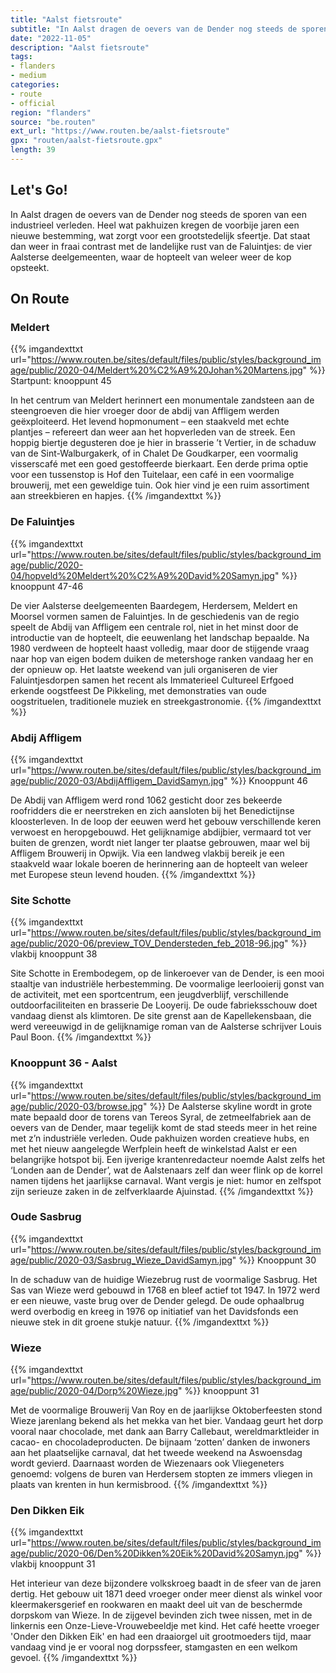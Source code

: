 ```yaml
---
title: "Aalst fietsroute"
subtitle: "In Aalst dragen de oevers van de Dender nog steeds de sporen van een industrieel verleden"
date: "2022-11-05"
description: "Aalst fietsroute"
tags:
- flanders
- medium
categories:
- route
- official
region: "flanders"
source: "be.routen"
ext_url: "https://www.routen.be/aalst-fietsroute"
gpx: "routen/aalst-fietsroute.gpx"
length: 39
---
```


## Let's Go!

In Aalst dragen de oevers van de Dender nog steeds de sporen van een industrieel verleden. Heel wat pakhuizen kregen de voorbije jaren een nieuwe bestemming, wat zorgt voor een grootstedelijk sfeertje. Dat staat dan weer in fraai contrast met de landelijke rust van de Faluintjes: de vier Aalsterse deelgemeenten, waar de hopteelt van weleer weer de kop opsteekt.

## On Route

### Meldert

{{% imgandexttxt url="https://www.routen.be/sites/default/files/public/styles/background_image/public/2020-04/Meldert%20%C2%A9%20Johan%20Martens.jpg" %}}
Startpunt: knooppunt 45

In het centrum van Meldert herinnert een monumentale zandsteen aan de steengroeven die hier vroeger door de abdij van Affligem werden geëxploiteerd. Het levend hopmonument – een staakveld met echte plantjes – refereert dan weer aan het hopverleden van de streek. Een hoppig biertje degusteren doe je hier in brasserie ’t Vertier, in de schaduw van de Sint-Walburgakerk, of in Chalet De Goudkarper, een voormalig visserscafé met een goed gestoffeerde bierkaart. Een derde prima optie voor een tussenstop is Hof den Tuitelaar, een café in een voormalige brouwerij, met een geweldige tuin. Ook hier vind je een ruim assortiment aan streekbieren en hapjes.
{{% /imgandexttxt %}}

### De Faluintjes

{{% imgandexttxt url="https://www.routen.be/sites/default/files/public/styles/background_image/public/2020-04/hopveld%20Meldert%20%C2%A9%20David%20Samyn.jpg" %}}
knooppunt 47-46

De vier Aalsterse deelgemeenten Baardegem, Herdersem, Meldert en Moorsel vormen samen de Faluintjes. In de geschiedenis van de regio speelt de Abdij van Affligem een centrale rol, niet in het minst door de introductie van de hopteelt, die eeuwenlang het landschap bepaalde. Na 1980 verdween de hopteelt haast volledig, maar door de stijgende vraag naar hop van eigen bodem duiken de metershoge ranken vandaag her en der opnieuw op. Het laatste weekend van juli organiseren de vier Faluintjesdorpen samen het recent als Immaterieel Cultureel Erfgoed erkende oogstfeest De Pikkeling, met demonstraties van oude oogstrituelen, traditionele muziek en streekgastronomie.
{{% /imgandexttxt %}}

### Abdij Affligem

{{% imgandexttxt url="https://www.routen.be/sites/default/files/public/styles/background_image/public/2020-03/AbdijAffligem_DavidSamyn.jpg" %}}
Knooppunt 46

De Abdij van Affligem werd rond 1062 gesticht door zes bekeerde roofridders die er neerstreken en zich aansloten bij het Benedictijnse kloosterleven. In de loop der eeuwen werd het gebouw verschillende keren verwoest en heropgebouwd. Het gelijknamige abdijbier, vermaard tot ver buiten de grenzen, wordt niet langer ter plaatse gebrouwen, maar wel bij Affligem Brouwerij in Opwijk. Via een landweg vlakbij bereik je een staakveld waar lokale boeren de herinnering aan de hopteelt van weleer met Europese steun levend houden.
{{% /imgandexttxt %}}

### Site Schotte

{{% imgandexttxt url="https://www.routen.be/sites/default/files/public/styles/background_image/public/2020-06/preview_TOV_Dendersteden_feb_2018-96.jpg" %}}
vlakbij knooppunt 38

Site Schotte in Erembodegem, op de linkeroever van de Dender, is een mooi staaltje van industriële herbestemming. De voormalige leerlooierij gonst van de activiteit, met een sportcentrum, een jeugdverblijf, verschillende outdoorfaciliteiten en brasserie De Looyerij. De oude fabrieksschouw doet vandaag dienst als klimtoren. De site grenst aan de Kapellekensbaan, die werd vereeuwigd in de gelijknamige roman van de Aalsterse schrijver Louis Paul Boon.
{{% /imgandexttxt %}}

### Knooppunt 36 - Aalst

{{% imgandexttxt url="https://www.routen.be/sites/default/files/public/styles/background_image/public/2020-03/browse.jpg" %}}
De Aalsterse skyline wordt in grote mate bepaald door de torens van Tereos Syral, de zetmeelfabriek aan de oevers van de Dender, maar tegelijk komt de stad steeds meer in het reine met z’n industriële verleden. Oude pakhuizen worden creatieve hubs, en met het nieuw aangelegde Werfplein heeft de winkelstad Aalst er een belangrijke hotspot bij. Een ijverige krantenredacteur noemde Aalst zelfs het ‘Londen aan de Dender’, wat de Aalstenaars zelf dan weer flink op de korrel namen tijdens het jaarlijkse carnaval. Want vergis je niet: humor en zelfspot zijn serieuze zaken in de zelfverklaarde Ajuinstad.
{{% /imgandexttxt %}}

### Oude Sasbrug

{{% imgandexttxt url="https://www.routen.be/sites/default/files/public/styles/background_image/public/2020-03/Sasbrug_Wieze_DavidSamyn.jpg" %}}
Knooppunt 30

In de schaduw van de huidige Wiezebrug rust de voormalige Sasbrug. Het Sas van Wieze werd gebouwd in 1768 en bleef actief tot 1947. In 1972 werd er een nieuwe, vaste brug over de Dender gelegd. De oude ophaalbrug werd overbodig en kreeg in 1976 op initiatief van het Davidsfonds een nieuwe stek in dit groene stukje natuur.
{{% /imgandexttxt %}}

### Wieze

{{% imgandexttxt url="https://www.routen.be/sites/default/files/public/styles/background_image/public/2020-04/Dorp%20Wieze.jpg" %}}
knooppunt 31

Met de voormalige Brouwerij Van Roy en de jaarlijkse Oktoberfeesten stond Wieze jarenlang bekend als het mekka van het bier. Vandaag geurt het dorp vooral naar chocolade, met dank aan Barry Callebaut, wereldmarktleider in cacao- en chocoladeproducten. De bijnaam ‘zotten’ danken de inwoners aan het plaatselijke carnaval, dat het tweede weekend na Aswoensdag wordt gevierd. Daarnaast worden de Wiezenaars ook Vliegeneters genoemd: volgens de buren van Herdersem stopten ze immers vliegen in plaats van krenten in hun kermisbrood.
{{% /imgandexttxt %}}

### Den Dikken Eik

{{% imgandexttxt url="https://www.routen.be/sites/default/files/public/styles/background_image/public/2020-06/Den%20Dikken%20Eik%20David%20Samyn.jpg" %}}
vlakbij knooppunt 31

Het interieur van deze bijzondere volkskroeg baadt in de sfeer van de jaren dertig. Het gebouw uit 1871 deed vroeger onder meer dienst als winkel voor kleermakersgerief en rookwaren en maakt deel uit van de beschermde dorpskom van Wieze. In de zijgevel bevinden zich twee nissen, met in de linkernis een Onze-Lieve-Vrouwebeeldje met kind. Het café heette vroeger 'Onder den Dikken Eik' en had een draaiorgel uit grootmoeders tijd, maar vandaag vind je er vooral nog dorpssfeer, stamgasten en een welkom gevoel.
{{% /imgandexttxt %}}


